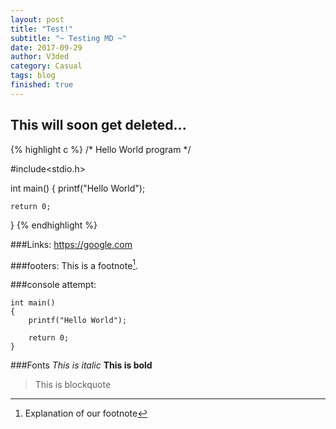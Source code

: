 ```yaml
---
layout: post
title: "Test!"
subtitle: "~ Testing MD ~"
date: 2017-09-29
author: V3ded
category: Casual
tags: blog 
finished: true
---
```



## This will soon get deleted...

{% highlight c %}
/* Hello World program */

#include<stdio.h>

int main()
{
    printf("Hello World");

    return 0;
}
{% endhighlight %}

###Links:
<https://google.com>

###footers:
This is a footnote[^1].
[^1]: Explanation of our footnote 

###console attempt:
```console
int main()
{
    printf("Hello World");

    return 0;
}
```
###Fonts
*This is italic*
**This is bold** 
> This is blockquote
